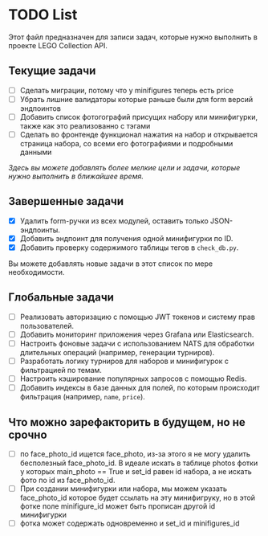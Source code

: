 # TODO List

Этот файл предназначен для записи задач, которые нужно выполнить в проекте LEGO Collection API.

## Текущие задачи

- [ ] Сделать миграции, потому что у minifigures теперь есть price
- [ ] Убрать лишние валидаторы которые раньше были для form версий эндпоинтов
- [ ] Добавить список фотогографий присущих набору или минифигурки, также как это реализованно с тэгами
- [ ] Сделать во фронтенде функционал нажатия на набор и открывается страница набора, со всеми его фотографиями и подробными данными

_Здесь вы можете добавлять более мелкие цели и задачи, которые нужно выполнить в ближайшее время._

## Завершенные задачи

- [x] Удалить form-ручки из всех модулей, оставить только JSON-эндпоинты.
- [x] Добавить эндпоинт для получения одной минифигурки по ID.
- [x] Добавить проверку содержимого таблицы тегов в `check_db.py`.

Вы можете добавлять новые задачи в этот список по мере необходимости.

## Глобальные задачи

- [ ] Реализовать авторизацию с помощью JWT токенов и систему прав пользователей.
- [ ] Добавить мониторинг приложения через Grafana или Elasticsearch.
- [ ] Настроить фоновые задачи с использованием NATS для обработки длительных операций (например, генерации турниров).
- [ ] Разработать логику турниров для наборов и минифигурок с фильтрацией по темам.
- [ ] Настроить кэширование популярных запросов с помощью Redis.
- [ ] Добавить индексы в базе данных для полей, по которым происходит фильтрация (например, `name`, `price`).

## Что можно зарефакторить в будущем, но не срочно

- [ ] по face_photo_id ищется face_photo, из-за этого я не могу удалить бесполезный face_photo_id. В идеале искать в таблице photos фотки у которых main_photo == True и set_id равен id набора, а не искать фото по id из face_photo_id.
- [ ] При создании минифигурки или набора, мы можем указать face_photo_id которое будет ссылать на эту минифигруку, но в этой фотке поле minifigure_id может быть прописан другой id минифигурки
- [ ] фотка может содержать одновременно и set_id и minifigures_id